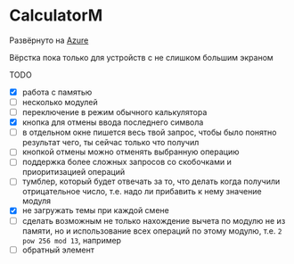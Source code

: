 # CalculatorM

Развёрнуто на [Azure](http://calculatorm.azurewebsites.net/)

Вёрстка пока только для устройств с не слишком большим экраном

TODO

- [x] работа с памятью
- [ ] несколько модулей
- [ ] переключение в режим обычного калькулятора
- [x] кнопка для отмены ввода последнего символа
- [ ] в отдельном окне пишется весь твой запрос, чтобы было понятно результат чего, ты сейчас только что получил
- [ ] кнопкой отмены можно отменять выбранную операцию
- [ ] поддержка более сложных запросов со скобочками и приоритизацией операций
- [ ] тумблер, который будет отвечать за то, что делать когда получили отрицательное число, т.е. надо ли прибавить к нему значение модуля
- [x] не загружать темы при каждой смене
- [ ] сделать возможным не только нахождение вычета по модулю не из памяти, но и использование всех операций по этому модулю, т.е. `2 pow 256 mod 13`, например
- [ ] обратный элемент